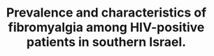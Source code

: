 ---
layout: page
header: no
#
# Content
#
subheadline: "Recent Publication"
title: "Prevalence and characteristics of fibromyalgia among HIV-positive patients in southern Israel.
"
teaser: "
Dotan I(1), Riesenberg K(2), Toledano R(2), Schlaeffer F(2), Smolyakov A(2),
Saidel-Odes L(2), Wechsberg O(1), Ablin JN(3), Novack V(1), Buskila D(1)."
categories: [Publications]
tags: [Rheumatology , Sexual Health]
---